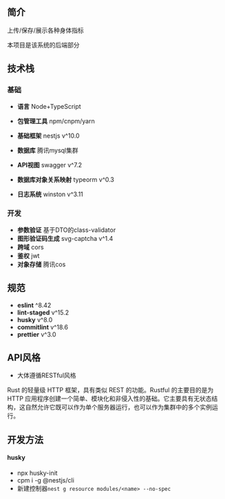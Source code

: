 ## 简介

上传/保存/展示各种身体指标

本项目是该系统的后端部分

## 技术栈

### 基础

- **语言** Node+TypeScript
- **包管理工具** npm/cnpm/yarn

- **基础框架** nestjs v^10.0
- **数据库** 腾讯mysql集群
- **API视图** swagger v^7.2
- **数据库对象关系映射** typeorm v^0.3
- **日志系统** winston v^3.11

### 开发

- **参数验证** 基于DTO的class-validator
- **图形验证码生成** svg-captcha v^1.4
- **跨域** cors
- **鉴权** jwt
- **对象存储** 腾讯cos

## 规范

- **eslint** ^8.42
- **lint-staged** v^15.2
- **husky** v^8.0
- **commitlint** v^18.6
- **prettier** v^3.0

## API风格

- 大体遵循RESTful风格

Rust 的轻量级 HTTP 框架，具有类似 REST 的功能。Rustful 的主要目的是为 HTTP 应用程序创建一个简单、模块化和非侵入性的基础。它主要具有无状态结构，这自然允许它既可以作为单个服务器运行，也可以作为集群中的多个实例运行。

## 开发方法

#### husky

- npx husky-init
- cpm i -g @nestjs/cli
- 新建控制器`nest g resource modules/<name> --no-spec`
